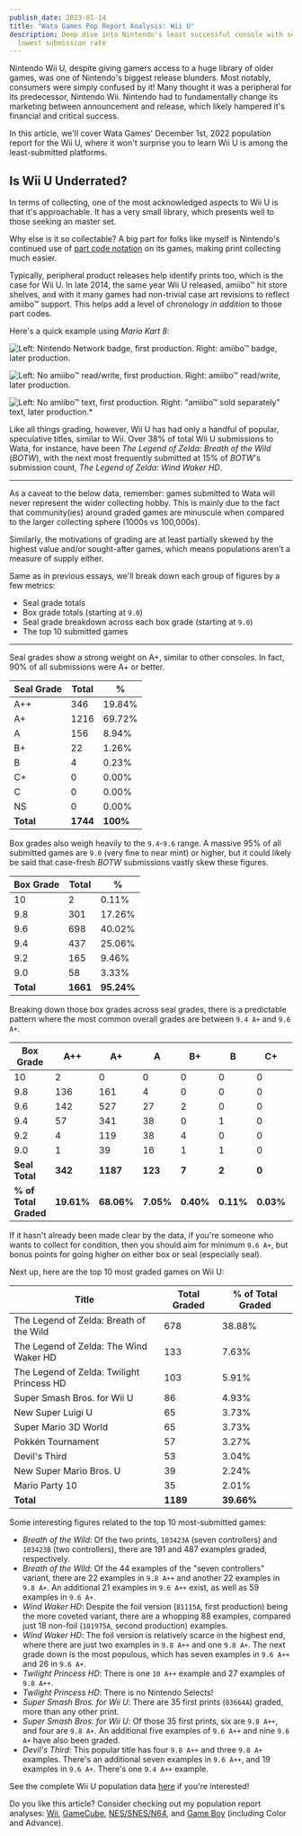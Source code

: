 ```yaml
---
publish_date: 2023-01-14
title: "Wata Games Pop Report Analysis: Wii U"
description: Deep dive into Nintendo's least successful console with second
  lowest submission rate
---
```


Nintendo Wii U, despite giving gamers access to a huge library of older games, was one of Nintendo's biggest release blunders. Most notably, consumers were simply confused by it! Many thought it was a peripheral for its predecessor, Nintendo Wii. Nintendo had to fundamentally change its marketing between announcement and release, which likely hampered it's financial and critical success.

In this article, we'll cover Wata Games' December 1st, 2022 population report for the Wii U, where it won't surprise you to learn Wii U is among the least-submitted platforms.

## Is Wii U Underrated?

In terms of collecting, one of the most acknowledged aspects to Wii U is that it's approachable. It has a very small library, which presents well to those seeking an master set.

Why else is it so collectable? A big part for folks like myself is Nintendo's continued use of [part code notation](https://www.afew.games/essays/decoding-modern-nintendo-print-variants) on its games, making print collecting much easier. 

Typically, peripheral product releases help identify prints too, which is the case for Wii U. In late 2014, the same year Wii U released, amiibo™ hit store shelves, and with it many games had non-trivial case art revisions to reflect amiibo™ support. This helps add a level of chronology *in addition* to those part codes.

Here's a quick example using *Mario Kart 8*:

![Left: Nintendo Network badge, first production. Right: amiibo™ badge, later production.](/uploads/wii_u_print_example.png)

![Left: No amiibo™ read/write, first production. Right: amiibo™ read/write, later production.](/uploads/mk8-print-example-back-1.jpg)

![Left: No amiibo™ text, first production. Right: "amiibo™ sold separately" text, later production.*](/uploads/mk8-print-example-back-2.jpg)

Like all things grading, however, Wii U has had only a handful of popular, speculative titles, similar to Wii. Over 38% of total Wii U submissions to Wata, for instance, have been *The Legend of Zelda: Breath of the Wild* (*BOTW*), with the next most frequently submitted at 15% of *BOTW*'s submission count, *The Legend of Zelda: Wind Waker HD*.

- - -

As a caveat to the below data, remember: games submitted to Wata will never represent the wider collecting hobby. This is mainly due to the fact that community(ies) around graded games are minuscule when compared to the larger collecting sphere (1000s vs 100,000s).

Similarly, the motivations of grading are at least partially skewed by the highest value and/or sought-after games, which means populations aren't a measure of supply either.

Same as in previous essays, we'll break down each group of figures by a few metrics:

* Seal grade totals
* Box grade totals (starting at `9.0`)
* Seal grade breakdown across each box grade (starting at `9.0`)
* The top 10 submitted games

- - -

Seal grades show a strong weight on A+, similar to other consoles. In fact, 90% of all submissions were A+ or better.

| **Seal Grade** | **Total** | **%**    |
| -------------- | --------- | -------- |
| A++            | 346       | 19.84%   |
| A+             | 1216      | 69.72%   |
| A              | 156       | 8.94%    |
| B+             | 22        | 1.26%    |
| B              | 4         | 0.23%    |
| C+             | 0         | 0.00%    |
| C              | 0         | 0.00%    |
| NS             | 0         | 0.00%    |
| **Total**      | **1744**  | **100%** |

Box grades also weigh heavily to the `9.4`-`9.6` range. A massive 95% of all submitted games are `9.0` (very fine to near mint) or higher, but it could likely be said that case-fresh *BOTW* submissions vastly skew these figures.

| **Box Grade** | **Total** | **%**      |
| ------------- | --------- | ---------- |
| 10            | 2         | 0.11%      |
| 9.8           | 301       | 17.26%     |
| 9.6           | 698       | 40.02%     |
| 9.4           | 437       | 25.06%     |
| 9.2           | 165       | 9.46%      |
| 9.0           | 58        | 3.33%      |
| **Total**     | **1661**  | **95.24%** |

Breaking down those box grades across seal grades, there is a predictable pattern where the most common overall grades are between `9.4 A+` and `9.6 A+`.

| **Box Grade**         | **A++**    | **A+**     | **A**     | **B+**    | **B**     | **C+**    | **C**     | **NS**    |
| --------------------- | ---------- | ---------- | --------- | --------- | --------- | --------- | --------- | --------- |
| 10                    | 2          | 0          | 0         | 0         | 0         | 0         | 0         | 0         |
| 9.8                   | 136        | 161        | 4         | 0         | 0         | 0         | 0         | 0         |
| 9.6                   | 142        | 527        | 27        | 2         | 0         | 0         | 0         | 0         |
| 9.4                   | 57         | 341        | 38        | 0         | 1         | 0         | 0         | 0         |
| 9.2                   | 4          | 119        | 38        | 4         | 0         | 0         | 0         | 0         |
| 9.0                   | 1          | 39         | 16        | 1         | 1         | 0         | 0         | 0         |
| **Seal Total**        | **342**    | **1187**   | **123**   | **7**     | **2**     | **0**     | **0**     | **0**     |
| **% of Total Graded** | **19.61%** | **68.06%** | **7.05%** | **0.40%** | **0.11%** | **0.03%** | **0.00%** | **0.00%** |

If it hasn't already been made clear by the data, if you're someone who wants to collect for condition, then you should aim for minimum `9.6 A+`, but bonus points for going higher on either box or seal (especially seal).

Next up, here are the top 10 most graded games on Wii U:

| **Title**                                 | **Total Graded** | **% of Total Graded** |
| ----------------------------------------- | ---------------- | --------------------- |
| The Legend of Zelda: Breath of the Wild   | 678              | 38.88%                |
| The Legend of Zelda: The Wind Waker HD    | 133              | 7.63%                 |
| The Legend of Zelda: Twilight Princess HD | 103              | 5.91%                 |
| Super Smash Bros. for Wii U               | 86               | 4.93%                 |
| New Super Luigi U                         | 65               | 3.73%                 |
| Super Mario 3D World                      | 65               | 3.73%                 |
| Pokkén Tournament                         | 57               | 3.27%                 |
| Devil's Third                             | 53               | 3.04%                 |
| New Super Mario Bros. U                   | 39               | 2.24%                 |
| Mario Party 10                            | 35               | 2.01%                 |
| **Total**                                 | **1189**         | **39.66%**            |

Some interesting figures related to the top 10 most-submitted games:

* *Breath of the Wild*: Of the two prints, `103423A` (seven controllers) and `103423B` (two controllers), there are 191 and 487 examples graded, respectively.
* *Breath of the Wild*: Of the 44 examples of the "seven controllers" variant, there are 22 examples in `9.8 A++` and another 22 examples in `9.8 A+`. An additional 21 examples in `9.6 A++` exist, as well as 59 examples in `9.6 A+`.
* *Wind Waker HD*: Despite the foil version (`81115A`, first production) being the more coveted variant, there are a whopping 88 examples, compared just 18 non-foil (`101975A`, second production) examples.
* *Wind Waker HD*: The foil version is relatively scarce in the highest end, where there are just two examples in `9.8 A++` and one `9.8 A+`. The next grade down is the most populous, which has seven examples in `9.6 A++` and 26 in `9.6 A+`. 
* *Twilight Princess HD*: There is one `10 A++` example and 27 examples of `9.8 A++`.
* *Twilight Princess HD*: There is no Nintendo Selects!
* *Super Smash Bros. for Wii U*: There are 35 first prints (`83664A`) graded, more than any other print. 
* *Super Smash Bros. for Wii U*: Of those 35 first prints, six are `9.8 A++`, and four are `9.8 A+`. An additional five examples of `9.6 A++` and nine `9.6 A+` have also been graded.
* *Devil's Third*: This popular title has four `9.8 A++` and three `9.8 A+` examples. There's an additional seven examples in `9.6 A++`, and 19 examples in `9.6 A+`. There's one `9.4 A++` example.

See the complete Wii U population data [here](https://www.watagames.com/populations/wii_u/index.html) if you're interested!

Do you like this article? Consider checking out my population report analyses: [Wii](https://www.afew.games/essays/nintendo-wii-pop-report-analysis), [GameCube](https://www.afew.games/essays/first-wave-of-modern-population-reports-are-here), [NES/SNES/N64](https://www.afew.games/essays/wata-games-pop-report-analysis-nes-snes-and-n64), and [Game Boy](https://www.afew.games/essays/seal-grades-are-here-for-wata-graded-games) (including Color and Advance).